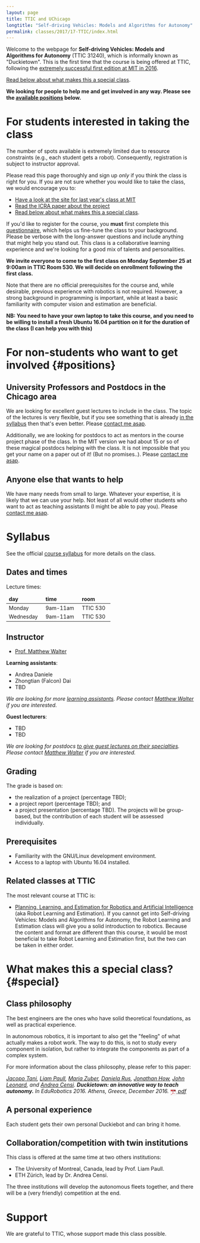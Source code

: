 ```yaml
---
layout: page
title: TTIC and UChicago
longtitle: "Self-driving Vehicles: Models and Algorithms for Autonomy"
permalink: classes/2017/17-TTIC/index.html
---
```



Welcome to the webpage for **Self-driving Vehicles: Models and Algorithms for Autonomy** (TTIC 31240), which is
informally known as "Duckietown". This is the first time that the course is being offered at TTIC, following 
the [extremely successful first edition at MIT in 2016](http://duckietown.mit.edu).

[Read below about what makes this a special class](#special).

**We looking for people to help me and get involved in any way. Please see  the [available positions](#positions) below.**


# For students interested in taking the class

The number of spots available is extremely limited due to resource constraints (e.g., each student gets a robot). Consequently, registration is subject to instructor approval.

Please read this page thoroughly and sign up *only* if you
think the class is right for you. If you are not sure whether you would like to take the class, we would encourage you to:
* [Have a look at the site for last year's class at MIT](/classes/2016/16-MIT/index.html)
* [Read the ICRA paper about the project][duckietown-icra]
* [Read below about what makes this a special class](#special).

[duckietown-icra]: http://people.csail.mit.edu/lpaull/publications/Paull_ICRA_2017.pdf

If you'd like to register for the course, you **must** first complete this [questionnaire][questionnaire], which helps us fine-tune the class to your background. Please be verbose with the long-answer questions and include anything that might help you stand out. This class is a collaborative learning experience and we're looking for a good mix of talents and personalities.

**We invite everyone to come to the first class on Monday September 25 at 9:00am in TTIC Room 530. We will decide on enrollment following the first class.**

Note that there are no official prerequisites for the course and, while desirable, previous experience with robotics is not required. However, a strong background in programming is important, while at least a basic familiarity with computer vision and estimation are beneficial.

**NB: You need to have your own laptop to take this course, and you need to be willing to install a fresh Ubuntu 16.04 partition on it for the duration of the class (I can help you with this)**

[questionnaire]: https://goo.gl/forms/L1pQhBYMjVuxh9y32

# For non-students who want to get involved {#positions}

## University Professors and Postdocs in the Chicago area

We are looking for excellent guest lectures to include in the class. The topic of the lectures is very flexible, but if you see something that is already [in the syllabus](syllabus/) then that's even better. Please [contact me asap][walter].

Additionally, we are looking for postdocs to act as mentors in the course project phase of the class. In the MIT version we had about 15 or so of these magical postdocs helping with the class. It is not impossible that you get your name on a paper out of it! (But no promises..). Please [contact me asap][walter].

## Anyone else that wants to help

We have many needs from small to large. Whatever your expertise, it is likely that we can use your help. Not least of all would other students who want to act as teaching assistants (I might be able to pay you). Please [contact me asap][walter].


# Syllabus

See the official [course syllabus](syllabus/) for more details on the class.

## Dates and times

Lecture times:

<table id='times'>
<thead>
    <tr><td>day</td><td>time</td><td>room</td></tr>
    </thead>
    <tbody>
    <tr><td>Monday</td>	<td>9am-11am</td>	<td>TTIC 530</td></tr>
    <tr><td>Wednesday</td><td>9am-11am</td> <td>TTIC 530</td></tr>
    </tbody>
</table>

<style>
#times thead { font-weight: bold; }
#times tbody td { padding-right: 1em; padding-top:0.2em;}
</style>

## Instructor

<!-- Institute of Dynamic Systems and Control. -->

- [Prof. Matthew Walter][walter]

[walter]: http://ttic.edu/walter

**Learning assistants**:

- Andrea Daniele
- Zhongtian (Falcon) Dai
- TBD

*We are looking for more [learning assistants](LAs/). Please
contact [Matthew Walter][walter] if you are interested.*

**Guest lecturers**:

- TBD
- TBD

*We are looking for postdocs [to give guest lectures on their specialties](lecturers/). Please
contact [Matthew Walter][walter] if you are interested.*


## Grading

The grade is based on:

* the realization of a project (percentage TBD);
* a project report (percentage TBD); and
* a project presentation (percentage TBD). The projects will be group-based, but the contribution of each student will be assessed individually.


## Prerequisites

* Familiarity with the GNU/Linux development environment.
* Access to a laptop with Ubuntu 16.04 installed.


## Related classes at TTIC

The most relevant course at TTIC is:

- [Planning, Learning, and Estimation for Robotics and Artificial Intelligence][robot-learning] (aka Robot Learning and Estimation).
If you cannot get into Self-driving Vehicles: Models and Algorithms for Autonomy, the Robot Learning and Estimation class
will give you a solid introduction to robotics.
Because the content and format are different than this course, it would be most beneficial to take Robot Learning and Estimation first, but the two can be taken in either order.

[robot-learning]: http://www.ttic.edu/courses/#robo


# What makes this a special class? {#special}


## Class philosophy

The best engineers are the ones who have solid theoretical foundations,
as well as practical experience.

In autonomous robotics, it is important to also get the "feeling" of
what actually makes a robot work. The way to do this, is not to study every component in isolation,
but rather to integrate the components as part of a complex system.

For more information about the class philosophy, please
refer to this paper:

<cite class='pub-ref-desc' id='bib:tani16duckietown'>
    <a href='https://eapsweb.mit.edu/people/jtani'>Jacopo Tani</a>, <a href='http://people.csail.mit.edu/lpaull/'>Liam Paull</a>, <a href='https://eapsweb.mit.edu/people/zuber/'>Maria Zuber</a>, <a href='http://danielarus.csail.mit.edu/'>Daniela Rus</a>, <a href='http://www.mit.edu/~jhow/'>Jonathan How</a>, <a href='https://marinerobotics.mit.edu/'>John Leonard</a>, and
    <a href="https://censi.science">Andrea Censi</a>.
    <strong class="title">Duckietown: an innovative way to teach autonomy.</strong>
    <span class="booktitle">In <em>EduRobotics 2016</em>. Athens, Greece, December 2016.</span>
    <span class="links"><span class="pdf"><a href="http://people.csail.mit.edu/lpaull/publications/Tani_EDU_2016.pdf">
    <img style='border:0; margin-bottom:-6px; width:17px; height: 17px' src='/media/pdf.png'/> pdf</a></span></span>
</cite>


## A personal experience

Each student gets their own personal Duckiebot and can bring it home.

<!-- On the first day, you will be given a box of parts. -->


## Collaboration/competition with twin institutions

This class is offered at the same time at two others institutions:

- The University of Montreal, Canada, lead by Prof. Liam Paull.
- ETH Zürich, lead by Dr. Andrea Censi.

The three institutions will develop the autonomous fleets together, and there will be a (very friendly) competition at the end.


# Support

We are grateful to TTIC, whose support made this class possible.

<!-- ### Broader impact beyond ETH Zurich

As a student at ETH Zurich, however you arrived here,
you have been lucky.

So, a great part of this

In particular, the only ones where there is an
practical robotics part

Everything produced by the class will be open source.

### A broader, broader impact

In all of this, the whimsical aspects ...



## Class format

-->


<style>
[href="#"] {color: red; }
[href="#"]:after { content: " (broken link) ";
    color: red;}
</style>
